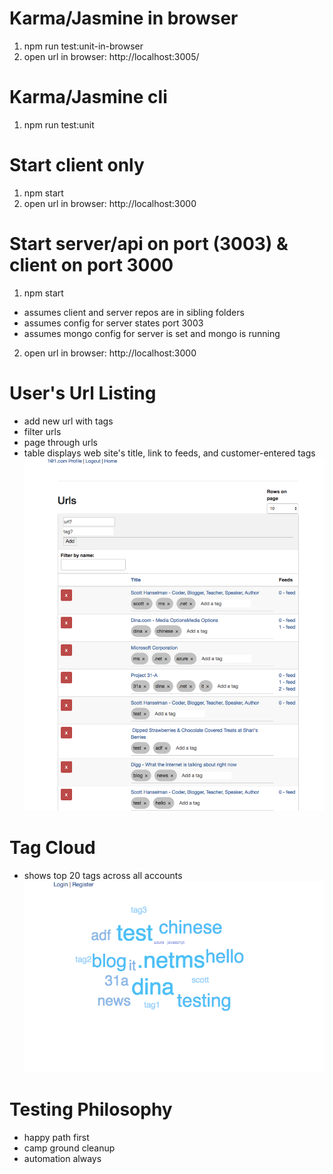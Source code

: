 # Karma/Jasmine in browser
1. npm run test:unit-in-browser
2. open url in browser: http://localhost:3005/

# Karma/Jasmine cli
1. npm run test:unit

# Start client only
1. npm start
2. open url in browser: http://localhost:3000

# Start server/api on port (3003) & client on port 3000
1. npm start
 - assumes client and server repos are in sibling folders
 - assumes config for server states port 3003
 - assumes mongo config for server is set and mongo is running
2. open url in browser: http://localhost:3000

# User's Url Listing
- add new url with tags
- filter urls
- page through urls
- table displays web site's title, link to feeds, and customer-entered tags
![private url list](./images/urlmgr-client.url.list.png)

# Tag Cloud
- shows top 20 tags across all accounts
![public tag cloud](./images/urlmgr-client.tag.cloud.png)

# Testing Philosophy
- happy path first
- camp ground cleanup
- automation always 
